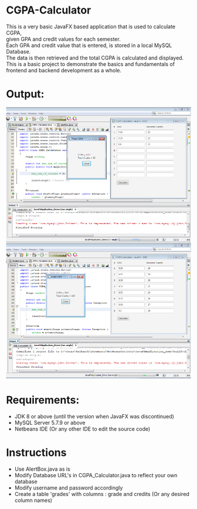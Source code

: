 # CGPA-Calculator
This is a very basic JavaFX based application that is used to calculate CGPA,<br>
 given GPA and credit values for each semester.<br>
Each GPA and credit value that is entered, is stored in a local MySQL Database.<br>
The data is then retrieved and the total CGPA is calculated and displayed.<br>
This is a basic project to demonstrate the basics and fundamentals of frontend and backend development as a whole.

# Output:
![Example screenshot](./images/picture1.png)
![Example screenshot](./images/picture2.png)

# Requirements:
- JDK 8 or above (until the version when JavaFX was discontinued)<br>
- MySQL Server 5.7.9 or above<br>
- Netbeans IDE (Or any other IDE to edit the source code)<br>

# Instructions
- Use AlertBox.java as is<br>
- Modify Database URL's in CGPA_Calculator.java to reflect your own database<br>
- Modify username and password accordingly<br>
- Create a table 'grades' with columns : grade and credits (Or any desired column names)
